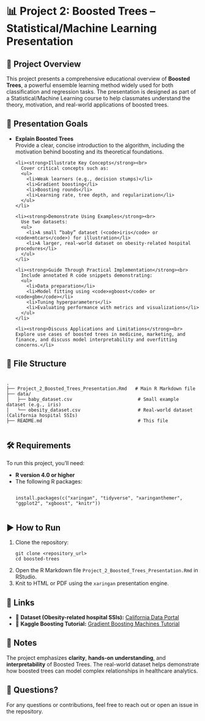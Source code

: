 
  <h1>📊 Project 2: Boosted Trees – Statistical/Machine Learning Presentation</h1>

  <h2>🧠 Project Overview</h2>
  <p>
    This project presents a comprehensive educational overview of <strong>Boosted Trees</strong>, a powerful ensemble learning method widely used for both classification and regression tasks. The presentation is designed as part of a Statistical/Machine Learning course to help classmates understand the theory, motivation, and real-world applications of boosted trees.
  </p>

  <h2>🎯 Presentation Goals</h2>
  <ul>
    <li><strong>Explain Boosted Trees</strong><br>
    Provide a clear, concise introduction to the algorithm, including the motivation behind boosting and its theoretical foundations.</li>

    <li><strong>Illustrate Key Concepts</strong><br>
      Cover critical concepts such as:
      <ul>
        <li>Weak learners (e.g., decision stumps)</li>
        <li>Gradient boosting</li>
        <li>Boosting rounds</li>
        <li>Learning rate, tree depth, and regularization</li>
      </ul>
    </li>

    <li><strong>Demonstrate Using Examples</strong><br>
      Use two datasets:
      <ul>
        <li>A small “baby” dataset (<code>iris</code> or <code>mtcars</code>) for illustration</li>
        <li>A larger, real-world dataset on obesity-related hospital procedures</li>
      </ul>
    </li>

    <li><strong>Guide Through Practical Implementation</strong><br>
      Include annotated R code snippets demonstrating:
      <ul>
        <li>Data preparation</li>
        <li>Model fitting using <code>xgboost</code> or <code>gbm</code></li>
        <li>Tuning hyperparameters</li>
        <li>Evaluating performance with metrics and visualizations</li>
      </ul>
    </li>

    <li><strong>Discuss Applications and Limitations</strong><br>
    Explore use cases of boosted trees in medicine, marketing, and finance, and discuss model interpretability and overfitting concerns.</li>
  </ul>

  <h2>📁 File Structure</h2>
  <pre><code>
.
├── Project_2_Boosted_Trees_Presentation.Rmd   # Main R Markdown file
├── data/
│   ├── baby_dataset.csv                        # Small example dataset (e.g., iris)
│   └── obesity_dataset.csv                     # Real-world dataset (California hospital SSIs)
├── README.md                                   # This file
  </code></pre>

  <h2>🛠️ Requirements</h2>
  <p>To run this project, you’ll need:</p>
  <ul>
    <li><strong>R version 4.0 or higher</strong></li>
    <li>The following R packages:</li>
    <pre><code>
install.packages(c("xaringan", "tidyverse", "xaringanthemer", "ggplot2", "xgboost", "knitr"))
    </code></pre>
  </ul>

  <h2>▶️ How to Run</h2>
  <ol>
    <li>Clone the repository:
      <pre><code>git clone &lt;repository_url&gt;
cd boosted-trees</code></pre>
    </li>
    <li>Open the R Markdown file <code>Project_2_Boosted_Trees_Presentation.Rmd</code> in RStudio.</li>
    <li>Knit to HTML or PDF using the <code>xaringan</code> presentation engine.</li>
  </ol>

  <h2>🔗 Links</h2>
  <ul>
    <li>📂 <strong>Dataset (Obesity-related hospital SSIs):</strong> 
      <a href="https://catalog.data.gov/dataset/surgical-site-infections-ssis-for-operative-procedures-in-california-hospitals-a6bf6" target="_blank">
        California Data Portal
      </a>
    </li>
    <li>📘 <strong>Kaggle Boosting Tutorial:</strong> 
      <a href="https://www.kaggle.com/code/yasinnsariyildiz/gradient-boosting-machines-tutorial" target="_blank">
        Gradient Boosting Machines Tutorial
      </a>
    </li>
  </ul>

  <h2>📌 Notes</h2>
  <p>
    The project emphasizes <strong>clarity</strong>, <strong>hands-on understanding</strong>, and <strong>interpretability</strong> of Boosted Trees. The real-world dataset helps demonstrate how boosted trees can model complex relationships in healthcare analytics.
  </p>

  <h2>🙋 Questions?</h2>
  <p>
    For any questions or contributions, feel free to reach out or open an issue in the repository.
  </p>

</body>
</html>
